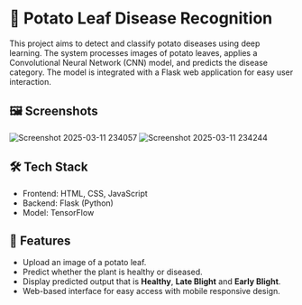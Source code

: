 # 🥔 Potato Leaf Disease Recognition
This project aims to detect and classify potato diseases using deep learning. The system processes images of potato leaves, applies a Convolutional Neural Network (CNN) model, and predicts the disease category. The model is integrated with a Flask web application for easy user interaction.

## 🖼️ Screenshots
![Screenshot 2025-03-11 234057](https://github.com/user-attachments/assets/bb78a437-9ec4-4b0a-a127-d49787d6e498)
![Screenshot 2025-03-11 234244](https://github.com/user-attachments/assets/1d2f44c5-281c-4b1b-b5b3-3b5a0829e547)

## 🛠️ Tech Stack
 - Frontend: HTML, CSS, JavaScript
 - Backend: Flask (Python)
 - Model: TensorFlow

## 🚀 Features
 -  Upload an image of a potato leaf.
 -  Predict whether the plant is healthy or diseased.
 -  Display predicted output that is **Healthy**, **Late Blight** and **Early Blight**.
 -  Web-based interface for easy access with mobile responsive design.
